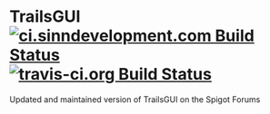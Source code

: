 # TrailsGUI [![ci.sinndevelopment.com Build Status](http://ci.sinndevelopment.com/job/TrailGUI/badge/icon)](http://ci.sinndevelopment.com/job/TrailGUI) [![travis-ci.org Build Status](https://travis-ci.org/Janmm14/TrailGUI.svg)](https://travis-ci.org/Janmm14/TrailGUI)
Updated and maintained version of TrailsGUI on the Spigot Forums
 
